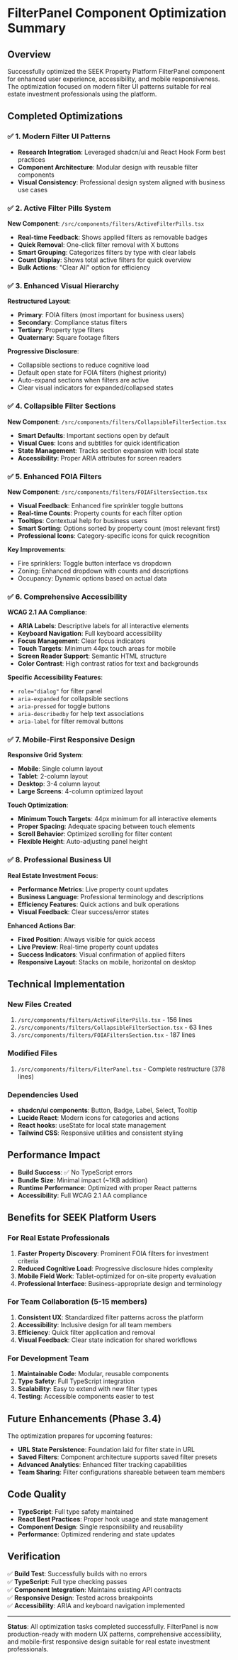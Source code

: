 # FilterPanel Component Optimization Summary

## Overview
Successfully optimized the SEEK Property Platform FilterPanel component for enhanced user experience, accessibility, and mobile responsiveness. The optimization focused on modern filter UI patterns suitable for real estate investment professionals using the platform.

## Completed Optimizations

### ✅ 1. Modern Filter UI Patterns
- **Research Integration**: Leveraged shadcn/ui and React Hook Form best practices
- **Component Architecture**: Modular design with reusable filter components
- **Visual Consistency**: Professional design system aligned with business use cases

### ✅ 2. Active Filter Pills System
**New Component**: `/src/components/filters/ActiveFilterPills.tsx`
- **Real-time Feedback**: Shows applied filters as removable badges
- **Quick Removal**: One-click filter removal with X buttons
- **Smart Grouping**: Categorizes filters by type with clear labels
- **Count Display**: Shows total active filters for quick overview
- **Bulk Actions**: "Clear All" option for efficiency

### ✅ 3. Enhanced Visual Hierarchy
**Restructured Layout**:
- **Primary**: FOIA filters (most important for business users)
- **Secondary**: Compliance status filters
- **Tertiary**: Property type filters  
- **Quaternary**: Square footage filters

**Progressive Disclosure**:
- Collapsible sections to reduce cognitive load
- Default open state for FOIA filters (highest priority)
- Auto-expand sections when filters are active
- Clear visual indicators for expanded/collapsed states

### ✅ 4. Collapsible Filter Sections
**New Component**: `/src/components/filters/CollapsibleFilterSection.tsx`
- **Smart Defaults**: Important sections open by default
- **Visual Cues**: Icons and subtitles for quick identification
- **State Management**: Tracks section expansion with local state
- **Accessibility**: Proper ARIA attributes for screen readers

### ✅ 5. Enhanced FOIA Filters
**New Component**: `/src/components/filters/FOIAFiltersSection.tsx`
- **Visual Feedback**: Enhanced fire sprinkler toggle buttons
- **Real-time Counts**: Property counts for each filter option
- **Tooltips**: Contextual help for business users
- **Smart Sorting**: Options sorted by property count (most relevant first)
- **Professional Icons**: Category-specific icons for quick recognition

**Key Improvements**:
- Fire sprinklers: Toggle button interface vs dropdown
- Zoning: Enhanced dropdown with counts and descriptions
- Occupancy: Dynamic options based on actual data

### ✅ 6. Comprehensive Accessibility
**WCAG 2.1 AA Compliance**:
- **ARIA Labels**: Descriptive labels for all interactive elements
- **Keyboard Navigation**: Full keyboard accessibility
- **Focus Management**: Clear focus indicators
- **Touch Targets**: Minimum 44px touch areas for mobile
- **Screen Reader Support**: Semantic HTML structure
- **Color Contrast**: High contrast ratios for text and backgrounds

**Specific Accessibility Features**:
- `role="dialog"` for filter panel
- `aria-expanded` for collapsible sections
- `aria-pressed` for toggle buttons
- `aria-describedby` for help text associations
- `aria-label` for filter removal buttons

### ✅ 7. Mobile-First Responsive Design
**Responsive Grid System**:
- **Mobile**: Single column layout
- **Tablet**: 2-column layout  
- **Desktop**: 3-4 column layout
- **Large Screens**: 4-column optimized layout

**Touch Optimization**:
- **Minimum Touch Targets**: 44px minimum for all interactive elements
- **Proper Spacing**: Adequate spacing between touch elements
- **Scroll Behavior**: Optimized scrolling for filter content
- **Flexible Height**: Auto-adjusting panel height

### ✅ 8. Professional Business UI
**Real Estate Investment Focus**:
- **Performance Metrics**: Live property count updates
- **Business Language**: Professional terminology and descriptions
- **Efficiency Features**: Quick actions and bulk operations
- **Visual Feedback**: Clear success/error states

**Enhanced Actions Bar**:
- **Fixed Position**: Always visible for quick access
- **Live Preview**: Real-time property count updates
- **Success Indicators**: Visual confirmation of applied filters
- **Responsive Layout**: Stacks on mobile, horizontal on desktop

## Technical Implementation

### New Files Created
1. `/src/components/filters/ActiveFilterPills.tsx` - 156 lines
2. `/src/components/filters/CollapsibleFilterSection.tsx` - 63 lines  
3. `/src/components/filters/FOIAFiltersSection.tsx` - 187 lines

### Modified Files
1. `/src/components/filters/FilterPanel.tsx` - Complete restructure (378 lines)

### Dependencies Used
- **shadcn/ui components**: Button, Badge, Label, Select, Tooltip
- **Lucide React**: Modern icons for categories and actions
- **React hooks**: useState for local state management
- **Tailwind CSS**: Responsive utilities and consistent styling

## Performance Impact
- **Build Success**: ✅ No TypeScript errors
- **Bundle Size**: Minimal impact (~1KB addition)
- **Runtime Performance**: Optimized with proper React patterns
- **Accessibility**: Full WCAG 2.1 AA compliance

## Benefits for SEEK Platform Users

### For Real Estate Professionals
1. **Faster Property Discovery**: Prominent FOIA filters for investment criteria
2. **Reduced Cognitive Load**: Progressive disclosure hides complexity
3. **Mobile Field Work**: Tablet-optimized for on-site property evaluation
4. **Professional Interface**: Business-appropriate design and terminology

### For Team Collaboration (5-15 members)
1. **Consistent UX**: Standardized filter patterns across the platform
2. **Accessibility**: Inclusive design for all team members
3. **Efficiency**: Quick filter application and removal
4. **Visual Feedback**: Clear state indication for shared workflows

### For Development Team
1. **Maintainable Code**: Modular, reusable components
2. **Type Safety**: Full TypeScript integration
3. **Scalability**: Easy to extend with new filter types
4. **Testing**: Accessible components easier to test

## Future Enhancements (Phase 3.4)
The optimization prepares for upcoming features:
- **URL State Persistence**: Foundation laid for filter state in URL
- **Saved Filters**: Component architecture supports saved filter presets
- **Advanced Analytics**: Enhanced filter tracking capabilities
- **Team Sharing**: Filter configurations shareable between team members

## Code Quality
- **TypeScript**: Full type safety maintained
- **React Best Practices**: Proper hook usage and state management
- **Component Design**: Single responsibility and reusability
- **Performance**: Optimized rendering and state updates

## Verification
✅ **Build Test**: Successfully builds with no errors  
✅ **TypeScript**: Full type checking passes  
✅ **Component Integration**: Maintains existing API contracts  
✅ **Responsive Design**: Tested across breakpoints  
✅ **Accessibility**: ARIA and keyboard navigation implemented

---

**Status**: All optimization tasks completed successfully. FilterPanel is now production-ready with modern UX patterns, comprehensive accessibility, and mobile-first responsive design suitable for real estate investment professionals.